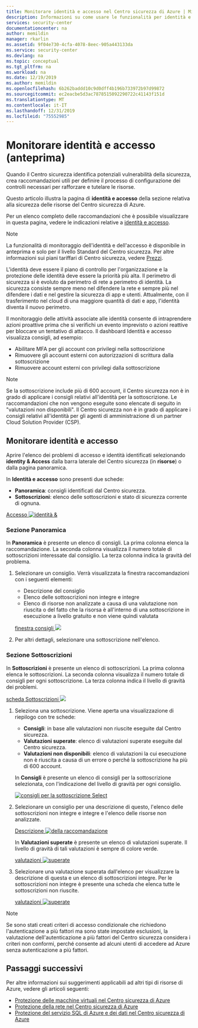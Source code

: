 ```yaml
---
title: Monitorare identità e accesso nel Centro sicurezza di Azure | Microsoft Docs
description: Informazioni su come usare le funzionalità per identità e accesso nel Centro sicurezza di Azure per monitorare l'attività di accesso degli utenti e i problemi correlati all'identità.
services: security-center
documentationcenter: na
author: memildin
manager: rkarlin
ms.assetid: 9f04e730-4cfa-4078-8eec-905a443133da
ms.service: security-center
ms.devlang: na
ms.topic: conceptual
ms.tgt_pltfrm: na
ms.workload: na
ms.date: 12/19/2019
ms.author: memildin
ms.openlocfilehash: 6b262baddd10c9d0dff4b196b733972b97d99872
ms.sourcegitcommit: ec2eacbe5d3ac7878515092290722c41143f151d
ms.translationtype: MT
ms.contentlocale: it-IT
ms.lasthandoff: 12/31/2019
ms.locfileid: "75552985"
---
```

# <a name="monitor-identity-and-access-preview"></a>Monitorare identità e accesso (anteprima)
Quando il Centro sicurezza identifica potenziali vulnerabilità della sicurezza, crea raccomandazioni utili per definire il processo di configurazione dei controlli necessari per rafforzare e tutelare le risorse.

Questo articolo illustra la pagina di **identità e accesso** della sezione relativa alla sicurezza delle risorse del Centro sicurezza di Azure.

Per un elenco completo delle raccomandazioni che è possibile visualizzare in questa pagina, vedere le indicazioni relative a [identità e accesso](recommendations-reference.md#recs-identity).

> [!NOTE]
> La funzionalità di monitoraggio dell'identità e dell'accesso è disponibile in anteprima e solo per il livello Standard del Centro sicurezza. Per altre informazioni sui piani tariffari di Centro sicurezza, vedere [Prezzi](security-center-pricing.md).
>

L'identità deve essere il piano di controllo per l'organizzazione e la protezione delle identità deve essere la priorità più alta. Il perimetro di sicurezza si è evoluto da perimetro di rete a perimetro di identità. La sicurezza consiste sempre meno nel difendere la rete e sempre più nel difendere i dati e nel gestire la sicurezza di app e utenti. Attualmente, con il trasferimento nel cloud di una maggiore quantità di dati e app, l'identità diventa il nuovo perimetro.

Il monitoraggio delle attività associate alle identità consente di intraprendere azioni proattive prima che si verifichi un evento imprevisto o azioni reattive per bloccare un tentativo di attacco. Il dashboard Identità e accesso visualizza consigli, ad esempio:

- Abilitare MFA per gli account con privilegi nella sottoscrizione
- Rimuovere gli account esterni con autorizzazioni di scrittura dalla sottoscrizione
- Rimuovere account esterni con privilegi dalla sottoscrizione

> [!NOTE]
> Se la sottoscrizione include più di 600 account, il Centro sicurezza non è in grado di applicare i consigli relativi all'identità per la sottoscrizione. Le raccomandazioni che non vengono eseguite sono elencate di seguito in "valutazioni non disponibili".
Il Centro sicurezza non è in grado di applicare i consigli relativi all'identità per gli agenti di amministrazione di un partner Cloud Solution Provider (CSP).
>

## <a name="monitor-identity-and-access"></a>Monitorare identità e accesso

Aprire l'elenco dei problemi di accesso e identità identificati selezionando **identity & Access** dalla barra laterale del Centro sicurezza (in **risorse**) o dalla pagina panoramica. 

In **Identità e accesso** sono presenti due schede:

- **Panoramica**: consigli identificati dal Centro sicurezza.
- **Sottoscrizioni**: elenco delle sottoscrizioni e stato di sicurezza corrente di ognuna.

[Accesso ![identità &](./media/security-center-identity-access/identity-dashboard.png)](./media/security-center-identity-access/identity-dashboard.png#lightbox)

### <a name="overview-section"></a>Sezione Panoramica
In **Panoramica** è presente un elenco di consigli. La prima colonna elenca la raccomandazione. La seconda colonna visualizza il numero totale di sottoscrizioni interessate dal consiglio. La terza colonna indica la gravità del problema.

1. Selezionare un consiglio. Verrà visualizzata la finestra raccomandazioni con i seguenti elementi:

   - Descrizione del consiglio
   - Elenco delle sottoscrizioni non integre e integre
   - Elenco di risorse non analizzate a causa di una valutazione non riuscita o del fatto che la risorsa è all'interno di una sottoscrizione in esecuzione a livello gratuito e non viene quindi valutata

    [finestra consigli ![](./media/security-center-identity-access/select-subscription.png)](./media/security-center-identity-access/select-subscription.png#lightbox)

1. Per altri dettagli, selezionare una sottoscrizione nell'elenco.

### <a name="subscriptions-section"></a>Sezione Sottoscrizioni
In **Sottoscrizioni** è presente un elenco di sottoscrizioni. La prima colonna elenca le sottoscrizioni. La seconda colonna visualizza il numero totale di consigli per ogni sottoscrizione. La terza colonna indica il livello di gravità dei problemi.

[scheda Sottoscrizioni ![](./media/security-center-identity-access/subscriptions.png)](./media/security-center-identity-access/subscriptions.png#lightbox)

1. Seleziona una sottoscrizione. Viene aperta una visualizzazione di riepilogo con tre schede:

   - **Consigli**: in base alle valutazioni non riuscite eseguite dal Centro sicurezza.
   - **Valutazioni superate**: elenco di valutazioni superate eseguite dal Centro sicurezza.
   - **Valutazioni non disponibili**: elenco di valutazioni la cui esecuzione non è riuscita a causa di un errore o perché la sottoscrizione ha più di 600 account.

   In **Consigli** è presente un elenco di consigli per la sottoscrizione selezionata, con l'indicazione del livello di gravità per ogni consiglio.

   [![consigli per la sottoscrizione Select](./media/security-center-identity-access/recommendations.png)](./media/security-center-identity-access/recommendations.png#lightbox)

1. Selezionare un consiglio per una descrizione di questo, l'elenco delle sottoscrizioni non integre e integre e l'elenco delle risorse non analizzate.

   [Descrizione ![della raccomandazione](./media/security-center-identity-access/designate.png)](./media/security-center-identity-access/designate.png#lightbox)

   In **Valutazioni superate** è presente un elenco di valutazioni superate.  Il livello di gravità di tali valutazioni è sempre di colore verde.

   [valutazioni ![superate](./media/security-center-identity-access/passed-assessments.png)](./media/security-center-identity-access/passed-assessments.png#lightbox)

1. Selezionare una valutazione superata dall'elenco per visualizzare la descrizione di questa e un elenco di sottoscrizioni integre. Per le sottoscrizioni non integre è presente una scheda che elenca tutte le sottoscrizioni non riuscite.

   [valutazioni ![superate](./media/security-center-identity-access/remove.png)](./media/security-center-identity-access/remove.png#lightbox)

> [!NOTE]
> Se sono stati creati criteri di accesso condizionale che richiedono l'autenticazione a più fattori ma sono state impostate esclusioni, la valutazione dell'autenticazione a più fattori del Centro sicurezza considera i criteri non conformi, perché consente ad alcuni utenti di accedere ad Azure senza autenticazione a più fattori.

## <a name="next-steps"></a>Passaggi successivi
Per altre informazioni sui suggerimenti applicabili ad altri tipi di risorse di Azure, vedere gli articoli seguenti:

- [Protezione delle macchine virtuali nel Centro sicurezza di Azure](security-center-virtual-machine-protection.md)
- [Protezione della rete nel Centro sicurezza di Azure](security-center-network-recommendations.md)
- [Protezione del servizio SQL di Azure e dei dati nel Centro sicurezza di Azure](security-center-sql-service-recommendations.md)